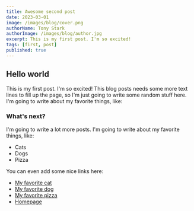 ```yaml
---
title: Awesome second post
date: 2023-03-01
image: /images/blog/cover.png
authorName: Tony Stark
authorImage: /images/blog/author.jpg
excerpt: This is my first post. I'm so excited!
tags: [first, post]
published: true
---
```


## Hello world

This is my first post. I'm so excited! This blog posts needs some more text lines to fill up the page, so I'm just going to write some random stuff here. I'm going to write about my favorite things, like:

### What's next?

I'm going to write a lot more posts. I'm going to write about my favorite things, like:

- Cats
- Dogs
- Pizza

You can even add some nice links here:

- [My favorite cat](https://www.youtube.com/watch?v=5dsGWM5XGdg)
- [My favorite dog](https://www.youtube.com/watch?v=5dsGWM5XGdg)
- [My favorite pizza](https://www.youtube.com/watch?v=5dsGWM5XGdg)
- [Homepage](/)

